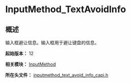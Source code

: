 # InputMethod_TextAvoidInfo

## 概述

输入框避让信息。输入框用于避让键盘的信息。

**起始版本：** 12

**相关模块：** [InputMethod](capi-inputmethod.md)

**所在头文件：** [inputmethod_text_avoid_info_capi.h](capi-inputmethod-text-avoid-info-capi-h.md)

